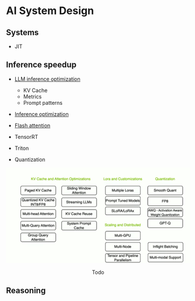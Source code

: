 # AI System Design

## Systems
- JIT



## Inference speedup
- [LLM inference optimization](https://www.youtube.com/watch?v=9tvJ_GYJA-o)  
    - KV Cache
    - Metrics
    - Prompt patterns

- [Inference optimization](https://developer.nvidia.com/blog/mastering-llm-techniques-inference-optimization/)
- [Flash attention](https://www.youtube.com/watch?v=gBMO1JZav44)
- TensorRT
- Triton
- Quantization


![Things to learn](figures/image.png)
<p align="center">Todo</p>

## Reasoning

